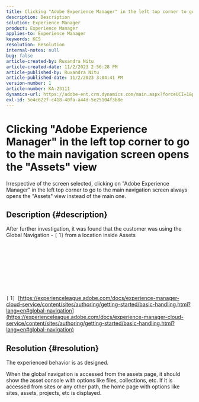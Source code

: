 ```yaml
---
title: Clicking "Adobe Experience Manager" in the left top corner to go to the main navigation screen opens the "Assets" view
description: Description
solution: Experience Manager
product: Experience Manager
applies-to: Experience Manager
keywords: KCS
resolution: Resolution
internal-notes: null
bug: false
article-created-by: Ruxandra Nitu
article-created-date: 11/2/2023 2:56:28 PM
article-published-by: Ruxandra Nitu
article-published-date: 11/2/2023 3:04:41 PM
version-number: 1
article-number: KA-23111
dynamics-url: https://adobe-ent.crm.dynamics.com/main.aspx?forceUCI=1&pagetype=entityrecord&etn=knowledgearticle&id=8923effd-8f79-ee11-8179-6045bd006149
exl-id: 5e4c622f-c418-40fa-a44d-5e25104f3b8e
---
```

# Clicking "Adobe Experience Manager" in the left top corner to go to the main navigation screen opens the "Assets" view


Irrespective of the screen selected, clicking on "Adobe Experience Manager" in the left top corner to go to the main navigation screen always opens the "Assets" view instead of the main one.

## Description {#description}

After further investigation, it was found that the customer was using the Global Navigation - `[` 1`]`  from a location inside Assets<br><br> <br><br> <br><br> <br><br> <br><br>`[` 1`]`  [https://experienceleague.adobe.com/docs/experience-manager-cloud-service/content/sites/authoring/getting-started/basic-handling.html?lang=en#global-navigation](https://experienceleague.adobe.com/docs/experience-manager-cloud-service/content/sites/authoring/getting-started/basic-handling.html?lang=en#global-navigation)

## Resolution {#resolution}


The experienced behavior is as designed.

When the global navigation is accessed from the assets page, it should show the asset console with options like files, collections, etc.
If it is accessed from sites or any other path, the home page with options like sites, assets, projects, etc is displayed.
